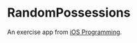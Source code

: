 # RandomPossessions

An exercise app from [iOS Programming][1].

[1]: http://www.amazon.com/iOS-Programming-Edition-Guides-ebook/dp/B007OWBAB0/ref=tmm_kin_title_0
